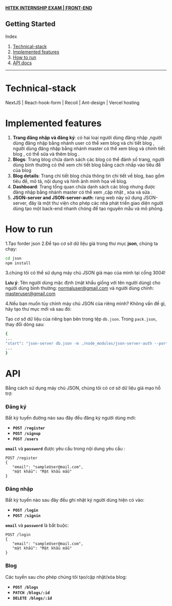 [**HITEK INTERNSHIP EXAM | FRONT-END**]()

## Getting Started
Index
1. [Technical-stack
 ](#technical-stack)
2. [Implemented features ](#implemented-features)
3. [How to run](#how-to-run)
4. [API docs](#api)

---


# Technical-stack

NextJS | React-hook-form | Recoil | Ant-design | Vercel hosting

# Implemented features

1. **Trang đăng nhập và đăng ký**: có hai loại người dùng đăng nhập ,người dùng đăng nhập bằng nhánh user có thể xem blog và chi tiết blog , người dùng đăng nhập bằng nhánh master có thể xem blog và chinh tiết blog , có thể sửa và thêm blog .
2. **Blogs**: Trang blog chứa danh sách các blog có thể đánh số trang, người dùng bình thường có thể xem chi tiết blog bằng cách nhấp vào tiêu đề của blog
3. **Blog details**: Trang chi tiết blog chứa thông tin chi tiết về blog, bao gồm tiêu đề, mô tả, nội dung và hình ảnh minh họa về blog.
4. **Dashboard**: Trang tổng quan chứa danh sách các blog nhưng được đăng nhập bằng nhánh master có thể xem ,cập nhật , xóa và sửa .
5. **JSON-server and JSON-server-auth**: rang web này sử dụng JSON-server, đây là một thư viện cho phép các nhà phát triển giao diện người dùng tạo một back-end nhanh chóng để tạo nguyên mẫu và mô phỏng.


# How to run

1.Tạo forder json 
2.Để tạo cơ sở dữ liệu giả trong thư mục **json**, chúng ta chạy:
```sh
cd json
npm install
```
3.chúng tôi có thể sử dụng máy chủ JSON giả mạo của mình tại cổng 3004!

**Lưu ý**: Tên người dùng mặc định (mật khẩu giống với tên người dùng) cho người dùng bình thường: normaluser@gmail.com và người dùng chính: masteruser@gmail.com

4.Nếu bạn muốn tùy chỉnh máy chủ JSON của riêng mình? Không vấn đề gì, hãy tạo thư mục mới và sau đó:

Tạo cơ sở dữ liệu của riêng bạn bên trong tệp ``` db.json ```. Trong ``` pack.json ```, thay đổi dòng sau:
```sh
{
...
"start": "json-server db.json -m ./node_modules/json-server-auth --port 3004"
...
}
```

# API

Bằng cách sử dụng máy chủ JSON, chúng tôi có cơ sở dữ liệu giả mạo hỗ trợ:
### Đăng ký

Bất kỳ tuyến đường nào sau đây đều đăng ký người dùng mới:

- **`POST /register`**
- **`POST /signup`**
- **`POST /users`**

**`email`** và **`password`** được yêu cầu trong nội dung yêu cầu :

``` http
POST /register
{
   "email": "sampleUser@mail.com",
   "mật khẩu": "Mật khẩu mẫu"
}
```

### Đăng nhập

Bất kỳ tuyến nào sau đây đều ghi nhật ký người dùng hiện có vào:

- **`POST /login`**
- **`POST /signin`**

 **`email`** và **`password`** là bắt buộc:

``` http
POST /login
{
   "email": "sampleUser@mail.com",
   "mật khẩu": "Mật khẩu mẫu"
}
```

### Blog

Các tuyến sau cho phép chúng tôi tạo/cập nhật/xóa blog:

- **`POST /blogs`**
- **`PATCH /blogs/:id`**
- **`DELETE /blogs/:id`**
